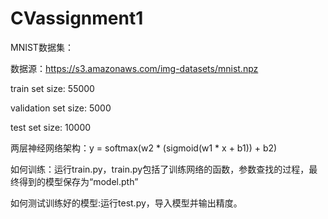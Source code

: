 # CVassignment1
MNIST数据集：

数据源：https://s3.amazonaws.com/img-datasets/mnist.npz

train set size: 55000

validation set size: 5000

test set size: 10000


两层神经网络架构：y = softmax(w2 * (sigmoid(w1 * x + b1)) + b2)

如何训练：运行train.py，train.py包括了训练网络的函数，参数查找的过程，最终得到的模型保存为“model.pth”

如何测试训练好的模型:运行test.py，导入模型并输出精度。
